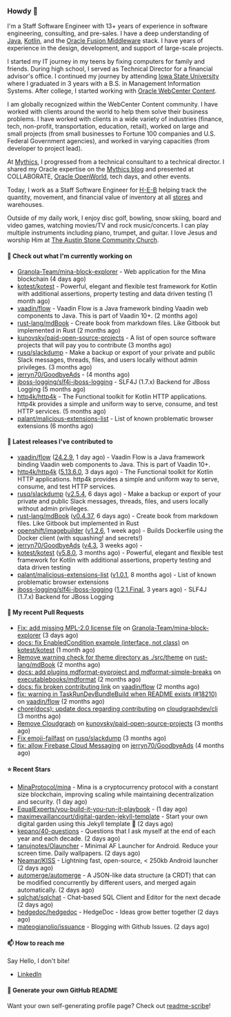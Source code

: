 ### Howdy 👋

I'm a Staff Software Engineer with 13+ years of experience in software engineering, consulting, and pre-sales. I have a deep understanding of [Java](https://www.oracle.com/java/), [Kotlin](https://kotlinlang.org/), and the [Oracle Fusion Middleware](https://www.oracle.com/middleware/) stack. I have years of experience in the design, development, and support of large-scale projects.

I started my IT journey in my teens by fixing computers for family and friends. During high school, I served as Technical Director for a financial advisor's office. I continued my journey by attending [Iowa State University](https://www.iastate.edu/) where I graduated in 3 years with a B.S. in Management Information Systems. After college, I started working with [Oracle WebCenter Content](https://docs.oracle.com/en/middleware/webcenter/content/12.2.1.4/).

I am globally recognized within the WebCenter Content community. I have worked with clients around the world to help them solve their business problems. I have worked with clients in a wide variety of industries (finance, tech, non-profit, transportation, education, retail), worked on large and small projects (from small businesses to Fortune 100 companies and U.S. Federal Government agencies), and worked in varying capacities (from developer to project lead).

At [Mythics](https://www.mythics.com/), I progressed from a technical consultant to a technical director. I shared my Oracle expertise on the [Mythics blog](https://mythics.com/blog/) and presented at COLLABORATE, [Oracle OpenWorld](https://www.oracle.com/cloudworld/), tech days, and other events.

Today, I work as a Staff Software Engineer for [H-E-B](https://digital.heb.com/) helping track the quantity, movement, and financial value of inventory at all [stores](https://heb.com/store-locations) and warehouses.

Outside of my daily work, I enjoy disc golf, bowling, snow skiing, board and video games, watching movies/TV and rock music/concerts. I can play multiple instruments including piano, trumpet, and guitar. I love Jesus and worship Him at [The Austin Stone Community Church](https://austinstone.org/).

#### 👷 Check out what I'm currently working on

- [Granola-Team/mina-block-explorer](https://github.com/Granola-Team/mina-block-explorer) - Web application for the Mina blockchain (4 days ago)
- [kotest/kotest](https://github.com/kotest/kotest) - Powerful, elegant and flexible test framework for Kotlin with additional assertions, property testing and data driven testing (1 month ago)
- [vaadin/flow](https://github.com/vaadin/flow) - Vaadin Flow is a Java framework binding Vaadin web components to Java. This is part of Vaadin 10&#43;. (2 months ago)
- [rust-lang/mdBook](https://github.com/rust-lang/mdBook) - Create book from markdown files. Like Gitbook but implemented in Rust (2 months ago)
- [kunovsky/paid-open-source-projects](https://github.com/kunovsky/paid-open-source-projects) - A list of open source software projects that will pay you to contribute  (3 months ago)
- [rusq/slackdump](https://github.com/rusq/slackdump) - Make a backup or export of your private and public Slack messages, threads, files, and users locally without admin privileges. (3 months ago)
- [jerryn70/GoodbyeAds](https://github.com/jerryn70/GoodbyeAds) -  (4 months ago)
- [jboss-logging/slf4j-jboss-logging](https://github.com/jboss-logging/slf4j-jboss-logging) - SLF4J (1.7.x) Backend for JBoss Logging (5 months ago)
- [http4k/http4k](https://github.com/http4k/http4k) - The Functional toolkit for Kotlin HTTP applications. http4k provides a simple and uniform way to serve, consume, and test HTTP services. (5 months ago)
- [palant/malicious-extensions-list](https://github.com/palant/malicious-extensions-list) - List of known problematic browser extensions (6 months ago)

#### 🔭 Latest releases I've contributed to

- [vaadin/flow](https://github.com/vaadin/flow) ([24.2.9](https://github.com/vaadin/flow/releases/tag/24.2.9), 1 day ago) - Vaadin Flow is a Java framework binding Vaadin web components to Java. This is part of Vaadin 10&#43;.
- [http4k/http4k](https://github.com/http4k/http4k) ([5.13.6.0](https://github.com/http4k/http4k/releases/tag/5.13.6.0), 3 days ago) - The Functional toolkit for Kotlin HTTP applications. http4k provides a simple and uniform way to serve, consume, and test HTTP services.
- [rusq/slackdump](https://github.com/rusq/slackdump) ([v2.5.4](https://github.com/rusq/slackdump/releases/tag/v2.5.4), 6 days ago) - Make a backup or export of your private and public Slack messages, threads, files, and users locally without admin privileges.
- [rust-lang/mdBook](https://github.com/rust-lang/mdBook) ([v0.4.37](https://github.com/rust-lang/mdBook/releases/tag/v0.4.37), 6 days ago) - Create book from markdown files. Like Gitbook but implemented in Rust
- [openshift/imagebuilder](https://github.com/openshift/imagebuilder) ([v1.2.6](https://github.com/openshift/imagebuilder/releases/tag/v1.2.6), 1 week ago) - Builds Dockerfile using the Docker client (with squashing! and secrets!)
- [jerryn70/GoodbyeAds](https://github.com/jerryn70/GoodbyeAds) ([v4.3](https://github.com/jerryn70/GoodbyeAds/releases/tag/v4.3), 3 weeks ago) - 
- [kotest/kotest](https://github.com/kotest/kotest) ([v5.8.0](https://github.com/kotest/kotest/releases/tag/v5.8.0), 3 months ago) - Powerful, elegant and flexible test framework for Kotlin with additional assertions, property testing and data driven testing
- [palant/malicious-extensions-list](https://github.com/palant/malicious-extensions-list) ([v1.0.1](https://github.com/palant/malicious-extensions-list/releases/tag/v1.0.1), 8 months ago) - List of known problematic browser extensions
- [jboss-logging/slf4j-jboss-logging](https://github.com/jboss-logging/slf4j-jboss-logging) ([1.2.1.Final](https://github.com/jboss-logging/slf4j-jboss-logging/releases/tag/1.2.1.Final), 3 years ago) - SLF4J (1.7.x) Backend for JBoss Logging

#### 🔨 My recent Pull Requests

- [Fix: add missing MPL-2.0 license file](https://github.com/Granola-Team/mina-block-explorer/pull/233) on [Granola-Team/mina-block-explorer](https://github.com/Granola-Team/mina-block-explorer) (3 days ago)
- [docs: fix EnabledCondition example (interface, not class)](https://github.com/kotest/kotest/pull/3810) on [kotest/kotest](https://github.com/kotest/kotest) (1 month ago)
- [Remove warning check for theme directory as ./src/theme](https://github.com/rust-lang/mdBook/pull/2263) on [rust-lang/mdBook](https://github.com/rust-lang/mdBook) (2 months ago)
- [docs: add plugins mdformat-pyproject and mdformat-simple-breaks](https://github.com/executablebooks/mdformat/pull/418) on [executablebooks/mdformat](https://github.com/executablebooks/mdformat) (2 months ago)
- [docs: fix broken contributing link](https://github.com/vaadin/flow/pull/18236) on [vaadin/flow](https://github.com/vaadin/flow) (2 months ago)
- [fix: warning in TaskRunDevBundleBuild when README exists (#18210)](https://github.com/vaadin/flow/pull/18226) on [vaadin/flow](https://github.com/vaadin/flow) (2 months ago)
- [chore(docs): update docs regarding contributing](https://github.com/cloudgraphdev/cli/pull/120) on [cloudgraphdev/cli](https://github.com/cloudgraphdev/cli) (3 months ago)
- [Remove Cloudgraph](https://github.com/kunovsky/paid-open-source-projects/pull/6) on [kunovsky/paid-open-source-projects](https://github.com/kunovsky/paid-open-source-projects) (3 months ago)
- [Fix emoji-failfast](https://github.com/rusq/slackdump/pull/246) on [rusq/slackdump](https://github.com/rusq/slackdump) (3 months ago)
- [fix: allow Firebase Cloud Messaging](https://github.com/jerryn70/GoodbyeAds/pull/444) on [jerryn70/GoodbyeAds](https://github.com/jerryn70/GoodbyeAds) (4 months ago)

#### ⭐ Recent Stars

- [MinaProtocol/mina](https://github.com/MinaProtocol/mina) - Mina is a cryptocurrency protocol with a constant size blockchain, improving scaling while maintaining decentralization and security. (1 day ago)
- [EqualExperts/you-build-it-you-run-it-playbook](https://github.com/EqualExperts/you-build-it-you-run-it-playbook) -  (1 day ago)
- [maximevaillancourt/digital-garden-jekyll-template](https://github.com/maximevaillancourt/digital-garden-jekyll-template) - Start your own digital garden using this Jekyll template 🌱 (2 days ago)
- [kepano/40-questions](https://github.com/kepano/40-questions) - Questions that I ask myself at the end of each year and each decade. (2 days ago)
- [tanujnotes/Olauncher](https://github.com/tanujnotes/Olauncher) - Minimal AF Launcher for Android. Reduce your screen time. Daily wallpapers. (2 days ago)
- [Neamar/KISS](https://github.com/Neamar/KISS) - Lightning fast, open-source, &lt; 250kb Android launcher (2 days ago)
- [automerge/automerge](https://github.com/automerge/automerge) - A JSON-like data structure (a CRDT) that can be modified concurrently by different users, and merged again automatically.  (2 days ago)
- [sqlchat/sqlchat](https://github.com/sqlchat/sqlchat) - Chat-based SQL Client and Editor for the next decade (2 days ago)
- [hedgedoc/hedgedoc](https://github.com/hedgedoc/hedgedoc) - HedgeDoc - Ideas grow better together (2 days ago)
- [mateogianolio/issuance](https://github.com/mateogianolio/issuance) - Blogging with Github Issues. (2 days ago)

#### 📫 How to reach me

Say Hello, I don't bite!

- [LinkedIn](https://www.linkedin.com/in/jonathanhult/)

#### 📖 Generate your own GitHub README

Want your own self-generating profile page? Check out [readme-scribe](https://github.com/muesli/readme-scribe)!
